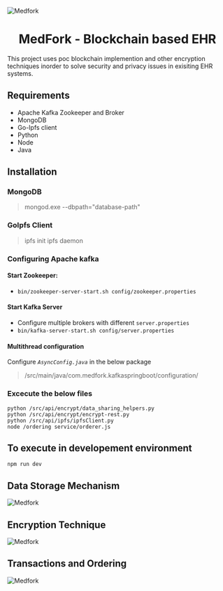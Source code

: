 
 ![Medfork](https://user-images.githubusercontent.com/17951801/89218387-90b47d80-d5eb-11ea-9378-9acfdf6ad0ee.png)

# <center>MedFork - Blockchain based EHR<center>


This project uses poc blockchain implemention and other encryption techniques inorder to solve security and privacy issues in exisiting EHR systems.


## Requirements

 - Apache Kafka Zookeeper and Broker
 - MongoDB
 - Go-Ipfs client
 - Python
 - Node
 - Java

## Installation

### MongoDB

> mongod.exe --dbpath="database-path"

### GoIpfs Client
> ipfs init
> ipfs daemon

### Configuring Apache kafka

   #### Start Zookeeper:
- `bin/zookeeper-server-start.sh config/zookeeper.properties`
#### Start Kafka Server
- Configure multiple brokers with different `server.properties`
- `bin/kafka-server-start.sh config/server.properties`
#### Multithread configuration
Configure *`AsyncConfig.java`* in the below package
> /src/main/java/com.medfork.kafkaspringboot/configuration/
### Excecute the below files

    python /src/api/encrypt/data_sharing_helpers.py
    python /src/api/encrypt/encrypt-rest.py
    python /src/api/ipfs/ipfsClient.py
    node /ordering service/orderer.js
## To execute in developement environment

    npm run dev

## Data Storage Mechanism
![Medfork](https://user-images.githubusercontent.com/17951801/89218985-9a8ab080-d5ec-11ea-91d0-c3e8562dd18f.png)

## Encryption Technique
![Medfork](https://user-images.githubusercontent.com/17951801/89219160-ea697780-d5ec-11ea-9b08-c486b6791acc.png)
## Transactions and Ordering
![Medfork](https://user-images.githubusercontent.com/17951801/89219302-213f8d80-d5ed-11ea-927b-7ae46d464579.png)
